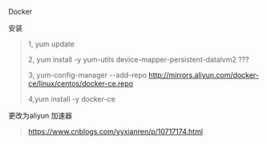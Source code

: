 Docker

安装

>1, yum update
>
>2, yum install -y yum-utils device-mapper-persistent-datalvm2     ???
>
>3, yum-config-manager --add-repo http://mirrors.aliyun.com/docker-ce/linux/centos/docker-ce.repo
>
>4,yum install -y docker-ce

更改为aliyun 加速器

>https://www.cnblogs.com/yyxianren/p/10717174.html

